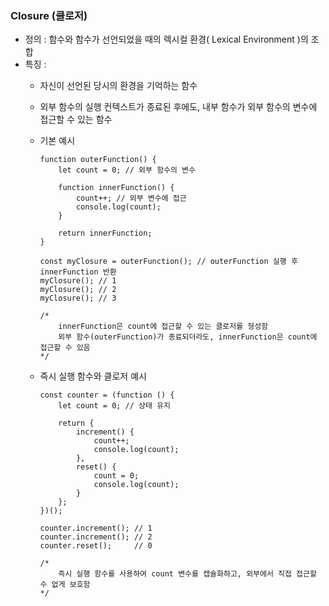 ### Closure (클로저)

- 정의 : 함수와 함수가 선언되었을 때의 렉시컬 환경( Lexical Environment )의 조합
- 특징 :
  - 자신이 선언된 당시의 환경을 기억하는 함수
  - 외부 함수의 실행 컨텍스트가 종료된 후에도, 내부 함수가 외부 함수의 변수에 접근할 수 있는 함수

  - 기본 예시
    ~~~
    function outerFunction() {
        let count = 0; // 외부 함수의 변수

        function innerFunction() {
            count++; // 외부 변수에 접근
            console.log(count);
        }

        return innerFunction;
    }
    
    const myClosure = outerFunction(); // outerFunction 실행 후 innerFunction 반환
    myClosure(); // 1
    myClosure(); // 2
    myClosure(); // 3
    
    /*
        innerFunction은 count에 접근할 수 있는 클로저를 형성함
        외부 함수(outerFunction)가 종료되더라도, innerFunction은 count에 접근할 수 있음
    */
    ~~~
  - 즉시 실행 함수와 클로저 예시    
    ~~~
    const counter = (function () {
        let count = 0; // 상태 유지

        return {
            increment() {
                count++;
                console.log(count);
            },
            reset() {
                count = 0;
                console.log(count);
            }
        };
    })();
    
    counter.increment(); // 1
    counter.increment(); // 2
    counter.reset();     // 0
    
    /*
        즉시 실행 함수를 사용하여 count 변수를 캡슐화하고, 외부에서 직접 접근할 수 없게 보호함
    */
    ~~~
